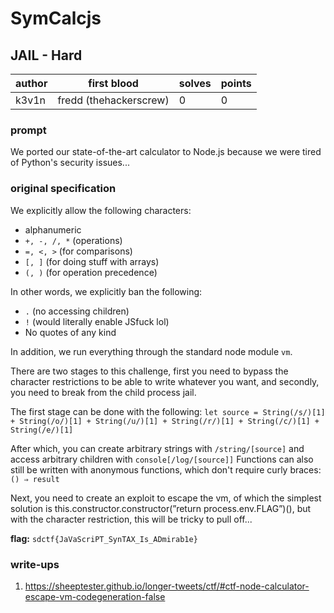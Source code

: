 # SymCalcjs
## JAIL - Hard
| author | first blood | solves | points |
| --- | --- | --- | --- |
| k3v1n | fredd (thehackerscrew) | 0 | 0 |
### prompt
We ported our state-of-the-art calculator to Node.js because we were tired of Python's security issues...

### original specification
We explicitly allow the following characters:
- alphanumeric
- `+, -, /, *` (operations)
- `=, <, >` (for comparisons)
- `[, ]` (for doing stuff with arrays)
- `(, )` (for operation precedence)

In other words, we explicitly ban the following:
- `.` (no accessing children)
- `!` (would literally enable JSfuck lol)
- No quotes of any kind

In addition, we run everything through the standard node module `vm`.

There are two stages to this challenge, first you need to bypass the character restrictions to be able to write whatever you want, and secondly, you need to break from the child process jail. 

The first stage can be done with the following:
`let source = String(/s/)[1] + String(/o/)[1] + String(/u/)[1] + String(/r/)[1] + String(/c/)[1] + String(/e/)[1]`

After which, you can create arbitrary strings with `/string/[source]` and access arbitrary children with `console[/log/[source]]`
Functions can also still be written with anonymous functions, which don't require curly braces: `() ⇒ result`

Next, you need to create an exploit to escape the vm, of which the simplest solution is this.constructor.constructor(”return process.env.FLAG”)(), but with the character restriction, this will be tricky to pull off...

**flag:** `sdctf{JaVaScriPT_SynTAX_Is_ADmirab1e}`

### write-ups
1. https://sheeptester.github.io/longer-tweets/ctf/#ctf-node-calculator-escape-vm-codegeneration-false